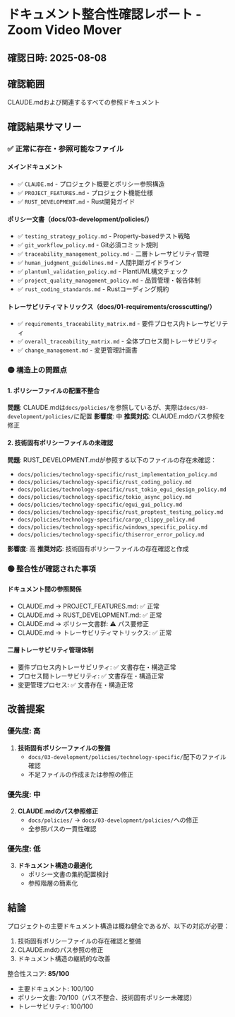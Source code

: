 # ドキュメント整合性確認レポート - Zoom Video Mover

## 確認日時: 2025-08-08

## 確認範囲
CLAUDE.mdおよび関連するすべての参照ドキュメント

## 確認結果サマリー

### ✅ 正常に存在・参照可能なファイル

#### メインドキュメント
- ✅ `CLAUDE.md` - プロジェクト概要とポリシー参照構造
- ✅ `PROJECT_FEATURES.md` - プロジェクト機能仕様
- ✅ `RUST_DEVELOPMENT.md` - Rust開発ガイド

#### ポリシー文書（docs/03-development/policies/）
- ✅ `testing_strategy_policy.md` - Property-basedテスト戦略
- ✅ `git_workflow_policy.md` - Git必須コミット規則
- ✅ `traceability_management_policy.md` - 二層トレーサビリティ管理
- ✅ `human_judgment_guidelines.md` - 人間判断ガイドライン
- ✅ `plantuml_validation_policy.md` - PlantUML構文チェック
- ✅ `project_quality_management_policy.md` - 品質管理・報告体制
- ✅ `rust_coding_standards.md` - Rustコーディング規約

#### トレーサビリティマトリックス（docs/01-requirements/crosscutting/）
- ✅ `requirements_traceability_matrix.md` - 要件プロセス内トレーサビリティ
- ✅ `overall_traceability_matrix.md` - 全体プロセス間トレーサビリティ
- ✅ `change_management.md` - 変更管理計画書

### 🟡 構造上の問題点

#### 1. ポリシーファイルの配置不整合
**問題**: CLAUDE.mdは`docs/policies/`を参照しているが、実際は`docs/03-development/policies/`に配置
**影響度**: 中
**推奨対応**: CLAUDE.mdのパス参照を修正

#### 2. 技術固有ポリシーファイルの未確認
**問題**: RUST_DEVELOPMENT.mdが参照する以下のファイルの存在未確認：
- `docs/policies/technology-specific/rust_implementation_policy.md`
- `docs/policies/technology-specific/rust_coding_policy.md`
- `docs/policies/technology-specific/rust_tokio_egui_design_policy.md`
- `docs/policies/technology-specific/tokio_async_policy.md`
- `docs/policies/technology-specific/egui_gui_policy.md`
- `docs/policies/technology-specific/rust_proptest_testing_policy.md`
- `docs/policies/technology-specific/cargo_clippy_policy.md`
- `docs/policies/technology-specific/windows_specific_policy.md`
- `docs/policies/technology-specific/thiserror_error_policy.md`

**影響度**: 高
**推奨対応**: 技術固有ポリシーファイルの存在確認と作成

### 🟢 整合性が確認された事項

#### ドキュメント間の参照関係
- CLAUDE.md → PROJECT_FEATURES.md: ✅ 正常
- CLAUDE.md → RUST_DEVELOPMENT.md: ✅ 正常
- CLAUDE.md → ポリシー文書群: ⚠️ パス要修正
- CLAUDE.md → トレーサビリティマトリックス: ✅ 正常

#### 二層トレーサビリティ管理体制
- 要件プロセス内トレーサビリティ: ✅ 文書存在・構造正常
- プロセス間トレーサビリティ: ✅ 文書存在・構造正常
- 変更管理プロセス: ✅ 文書存在・構造正常

## 改善提案

### 優先度: 高
1. **技術固有ポリシーファイルの整備**
   - `docs/03-development/policies/technology-specific/`配下のファイル確認
   - 不足ファイルの作成または参照の修正

### 優先度: 中
2. **CLAUDE.mdのパス参照修正**
   - `docs/policies/` → `docs/03-development/policies/`への修正
   - 全参照パスの一貫性確認

### 優先度: 低
3. **ドキュメント構造の最適化**
   - ポリシー文書の集約配置検討
   - 参照階層の簡素化

## 結論
プロジェクトの主要ドキュメント構造は概ね健全であるが、以下の対応が必要：
1. 技術固有ポリシーファイルの存在確認と整備
2. CLAUDE.mdのパス参照の修正
3. ドキュメント構造の継続的な改善

整合性スコア: **85/100**
- 主要ドキュメント: 100/100
- ポリシー文書: 70/100（パス不整合、技術固有ポリシー未確認）
- トレーサビリティ: 100/100